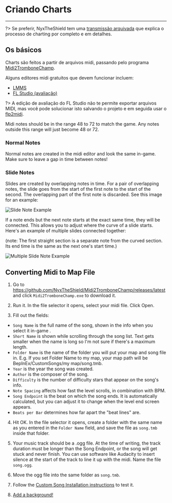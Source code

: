 # Criando Charts
---

?> Se preferir, NyxTheShield tem uma [transmissão arquivada](https://www.youtube.com/watch?v=ig27SlJveGs) que explica o processo de charting por completo e em detalhes.

## Os básicos
Charts são feitos a partir de arquivos midi, passando pelo programa [Midi2TromboneChamp](https://github.com/NyxTheShield/Midi2TromboneChamp).

Alguns editores midi gratuitos que devem funcionar incluem:
- [LMMS](https://lmms.io/)
- [FL Studio (avaliação)](https://www.image-line.com/fl-studio-download/)

?> A edição de avaliação do FL Studio não te permite exportar arquivos MIDI, mas você pode solucionar isto salvando o projeto e em seguida usar o [flp2midi](https://github.com/Kaydax/flp2midi).

Midi notes should be in the range 48 to 72 to match the game. Any notes outside this range will just become 48 or 72.

### Normal Notes

Normal notes are created in the midi editor and look the same in-game. Make sure to leave a gap in time between notes!

### Slide Notes

Slides are created by overlapping notes in time. For a pair of overlapping notes, the slide goes from the start of the first note to the start of the second. The overlapping part of the first note is discarded. See this image for an example:

![Slide Note Example](../docs/files/slide1.png)

If a note ends but the next note starts at the exact same time, they will be connected. This allows you to adjust where the curve of a slide starts. Here's an example of multiple slides connected together:

(note: The first straight section is a separate note from the curved section. Its end time is the same as the next one's start time.)

![Multiple Slide Note Example](../docs/files/slide2.png)

## Converting Midi to Map File

1. Go to <https://github.com/NyxTheShield/Midi2TromboneChamp/releases/latest> and click `Midi2TromboneChamp.exe` to download it.

2. Run it. In the file selector it opens, select your midi file. Click Open.

3. Fill out the fields:
 - `Song Name` is the full name of the song, shown in the info when you select it in-game .
 - `Short Name` is shown while scrolling through the song list. Text gets smaller when the name is long so I'm not sure if there's a maximum length.
 - `Folder Name` is the name of the folder you will put your map and song file in. E.g. If you set Folder Name to my map, your map path will be BepInEx/CustomSongs/my map/song.tmb.
 - `Year` is the year the song was created.
 - `Author` is the composer of the song.
 - `Difficulty` is the number of difficulty stars that appear on the song's info.
 - `Note Spacing` affects how fast the level scrolls, in combination with BPM.
 - `Song Endpoint` is the beat on which the song ends. It is automatically calculated, but you can adjust it to change when the level end screen appears.
 - `Beats per Bar` determines how far apart the "beat lines" are.

4. Hit OK. In the file selector it opens, create a folder with the same name as you entered in the `Folder Name` field, and save the file as `song.tmb` inside that folder.

5. Your music track should be a .ogg file. At the time of writing, the track duration must be longer than the Song Endpoint, or the song will get stuck and never finish. You can use software like Audacity to insert silence at the start of the track to line it up with the midi. Name the file `song.ogg`.

6. Move the ogg file into the same folder as `song.tmb`.

7. Follow the [Custom Song Installation instructions](installing-songs) to test it.

8. [Add a background!](chart-backgrounds)